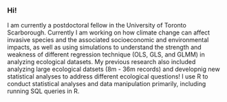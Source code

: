 ### Hi! 
I am currently a postdoctoral fellow in the University of Toronto Scarborough. Currently I am working on how climate change can affect invasive species and the associated socioeconomic and environmental impacts, as well as using simulations to understand the strength and weakness of different regression technique (OLS, GLS, and GLMM) in analyzing ecological datasets. My previous research also included analyzing large ecological datsets (8m - 36m records) and developnig new statistical analyses to address different ecological questions! I use R to conduct statistical analyses and data manipulation primarily, including running SQL queries in R.


<!--
**tpaknok/tpaknok** is a ✨ _special_ ✨ repository because its `README.md` (this file) appears on your GitHub profile.

Here are some ideas to get you started:

- 🔭 I’m currently working on ...
- 🌱 I’m currently learning ...
- 👯 I’m looking to collaborate on ...
- 🤔 I’m looking for help with ...
- 💬 Ask me about ...
- 📫 How to reach me: ...
- 😄 Pronouns: ...
- ⚡ Fun fact: ...
-->
